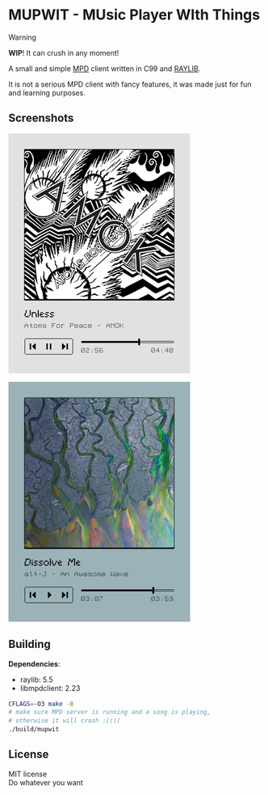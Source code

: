 # MUPWIT - MUsic Player WIth Things

> [!WARNING]
> **WIP**! It can crush in any moment!

A small and simple [MPD](https://www.musicpd.org) client written in C99 and
[RAYLIB](https://www.raylib.com).

It is not a serious MPD client with fancy features, it was made just for fun
and learning purposes.

## Screenshots

![1](./screenshots/1.png)

![2](./screenshots/2.png)

## Building

**Dependencies**:
- raylib: 5.5
- libmpdclient: 2.23

```sh
CFLAGS=-O3 make -B
# make sure MPD server is running and a song is playing,
# otherwise it will crash :((((
./build/mupwit
```

## License

MIT license \
Do whatever you want
